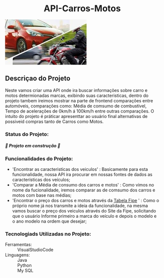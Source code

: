 <h1 align="center">API-Carros-Motos</h1>

<img aling='center' src ="Capa_readme.jpeg">

<h2>Descriçao do Projeto</h2>

<p>Neste vamos criar uma API onde ira buscar informações sobre carro e motos determionadas marcas, exibindo suas caracteristicas,
dentro do projeto tambem ireimos mostrar na parte de frontend comparações entre automóveis, comparações como: Média de comsumo de combustivel, Tempo de acelerações de 0km/h á 100km/h entre outras comparações. O intuito do projeto é práticar apresenttar ao usuário final alternativas de possiveid compras tanto de Carros como Motos.</p>

<h3>Status do Projeto: </h3>
<h5 aling="center">
  🚧 Projeto em construção 🚧
</h5>

<h3>Funcionalidades do Projeto: </h3>

- 'Encontrar as caracteristicas dos veiculos' : Basicamente para esta funcionalidade, nossa API ira procurar em nossas fontes de dados as características dos veículos;
- 'Comparar a Média de consumo dos carros e motos' : Como vimos no nome da fucionalidade, iremos comparar as de comsumo dos carros e motos com base nas médias;
- 'Encontrar o preço dos carros e motos através da <a href='https://veiculos.fipe.org.br/'>Tabela Fipe</a> ' : Como o próprio nome já nos transmite a ideia da funcionalidade, na mesma vamos buscar o preço dos veiculos através do Site da Fipe, solicitando que o usuário Informe primeiro a marca do veículo e depois o modelo e o ano modelo na ordem que desejar;

<h3>Tecnologiads Utilizadas no Projeto: </h3>
<dl>
  <dt>Ferramentas: </dt>
  <dd>VisualStudioCode</dd>
  <dt>Linguagens: </dt>
  <dd>Java</dd>
  <dd>Python</dd>
  <dd>My SQL</dd>
</dl>



